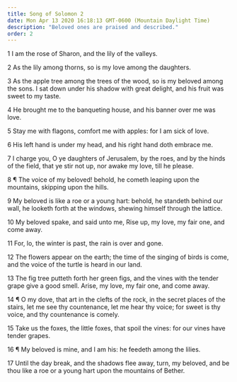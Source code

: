 ```yaml
---
title: Song of Solomon 2
date: Mon Apr 13 2020 16:18:13 GMT-0600 (Mountain Daylight Time)
description: "Beloved ones are praised and described."
order: 2
---
```


1 I am the rose of Sharon, and the lily of the valleys.

2 As the lily among thorns, so is my love among the daughters.

3 As the apple tree among the trees of the wood, so is my beloved among the sons. I sat down under his shadow with great delight, and his fruit was sweet to my taste.

4 He brought me to the banqueting house, and his banner over me was love.

5 Stay me with flagons, comfort me with apples: for I am sick of love.

6 His left hand is under my head, and his right hand doth embrace me.

7 I charge you, O ye daughters of Jerusalem, by the roes, and by the hinds of the field, that ye stir not up, nor awake my love, till he please.

8 ¶ The voice of my beloved! behold, he cometh leaping upon the mountains, skipping upon the hills.

9 My beloved is like a roe or a young hart: behold, he standeth behind our wall, he looketh forth at the windows, shewing himself through the lattice.

10 My beloved spake, and said unto me, Rise up, my love, my fair one, and come away.

11 For, lo, the winter is past, the rain is over and gone.

12 The flowers appear on the earth; the time of the singing of birds is come, and the voice of the turtle is heard in our land.

13 The fig tree putteth forth her green figs, and the vines with the tender grape give a good smell. Arise, my love, my fair one, and come away.

14 ¶ O my dove, that art in the clefts of the rock, in the secret places of the stairs, let me see thy countenance, let me hear thy voice; for sweet is thy voice, and thy countenance is comely.

15 Take us the foxes, the little foxes, that spoil the vines: for our vines have tender grapes.

16 ¶ My beloved is mine, and I am his: he feedeth among the lilies.

17 Until the day break, and the shadows flee away, turn, my beloved, and be thou like a roe or a young hart upon the mountains of Bether.
